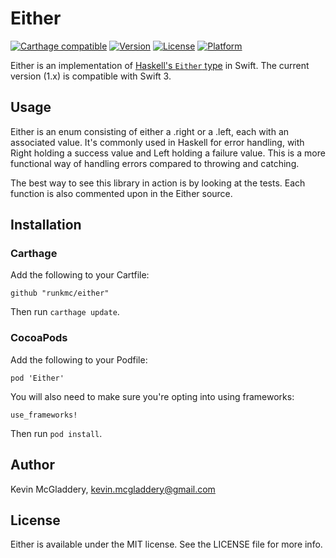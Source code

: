 # Either

[![Carthage compatible](https://img.shields.io/badge/Carthage-compatible-4BC51D.svg?style=flat)](https://github.com/Carthage/Carthage)
[![Version](https://img.shields.io/cocoapods/v/Either.svg?style=flat)](http://cocoapods.org/pods/Either)
[![License](https://img.shields.io/cocoapods/l/Either.svg?style=flat)](http://cocoapods.org/pods/Either)
[![Platform](https://img.shields.io/cocoapods/p/Either.svg?style=flat)](http://cocoapods.org/pods/Either)

Either is an implementation of [Haskell's `Either`
type](https://hackage.haskell.org/package/base-4.9.1.0/docs/Data-Either.html) in Swift. The current
version (1.x) is compatible with Swift 3.

## Usage

Either is an enum consisting of either a .right or a .left, each with an
associated value. It's commonly used in Haskell for error handling, with Right
holding a success value and Left holding a failure value. This is a more
functional way of handling errors compared to throwing and catching. 

The best way to see this library in action is by looking at the tests. Each
function is also commented upon in the Either source. 

## Installation

### Carthage
Add the following to your Cartfile:

```
github "runkmc/either"
```

Then run `carthage update`.

### CocoaPods

Add the following to your Podfile:

```
pod 'Either'
```

You will also need to make sure you're opting into using frameworks:

```
use_frameworks!
```

Then run `pod install`.

## Author

Kevin McGladdery, kevin.mcgladdery@gmail.com

## License

Either is available under the MIT license. See the LICENSE file for more info.
